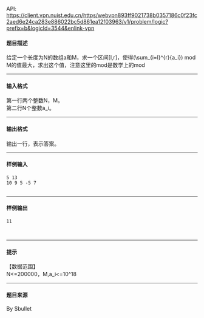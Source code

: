 API: https://client.vpn.nuist.edu.cn/https/webvpn893ff9021738b0357186c0f23fc2aed6e24ca283e886022bc5d861ea12f03963/v1/problem/logic?prefix=b&logicId=3544&enlink-vpn

#### 题目描述

给定一个长度为N的数组a和M，求一个区间\[l,r\]，使得(\\sum\_{i=l}^{r}{a\_i}) mod M的值最大，求出这个值，注意这里的mod是数学上的mod

---

#### 输入格式

第一行两个整数N，M。  
第二行N个整数a\_i。

---

#### 输出格式

输出一行，表示答案。

---

#### 样例输入
```
5 13
10 9 5 -5 7


```

---

#### 样例输出
```
11



```

---

#### 提示

【数据范围】  
N<=200000，M,a\_i<=10^18  

---

#### 题目来源

By Sbullet